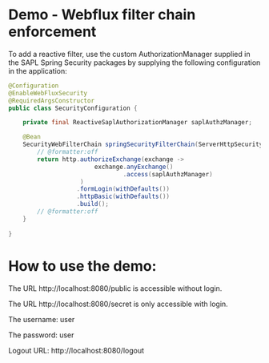 # Demo - Webflux filter chain enforcement

To add a reactive filter, use the custom AuthorizationManager supplied in the SAPL Spring Security packages by supplying the following configuration in the application:

```java
@Configuration
@EnableWebFluxSecurity
@RequiredArgsConstructor
public class SecurityConfiguration {

	private final ReactiveSaplAuthorizationManager saplAuthzManager;

	@Bean
	SecurityWebFilterChain springSecurityFilterChain(ServerHttpSecurity http) {
		// @formatter:off
		return http.authorizeExchange(exchange -> 
		            	exchange.anyExchange()
				                .access(saplAuthzManager)
				    )
				   .formLogin(withDefaults())
				   .httpBasic(withDefaults())
				   .build();
		// @formatter:off
	}
	
}
```

# How to use the demo:

The URL http://localhost:8080/public is accessible without login.

The URL http://localhost:8080/secret is only accessible with login.

The username: user

The password: user

Logout URL: http://localhost:8080/logout

